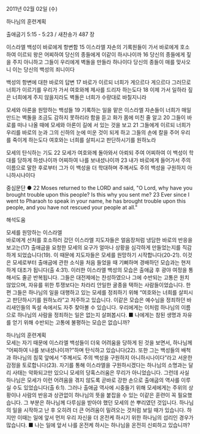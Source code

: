 2011년 02월 02일 (수)

하나님의 훈련계획



출애굽기 5:15 - 5:23 / 새찬송가 487 장


이스라엘 백성이 바로에게 항변함
15 이스라엘 자손의 기록원들이 가서 바로에게 호소하여 이르되 왕은 어찌하여 당신의 종들에게 이같이 하시나이까 16 당신의 종들에게 짚을 주지 아니하고 그들이 우리에게 벽돌을 만들라 하나이다 당신의 종들이 매를 맞사오니 이는 당신의 백성의 죄니이다  

백성의 항변에 대한 바로의 답변
17 바로가 이르되 너희가 게으르다 게으르다 그러므로 너희가 이르기를 우리가 가서 여호와께 제사를 드리자 하는도다 18 이제 가서 일하라 짚은 너희에게 주지 않을지라도 벽돌은 너희가 수량대로 바칠지니라  

모세와 아론을 원망하는 백성들
19 기록하는 일을 맡은 이스라엘 자손들이 너희가 매일 만드는 벽돌을 조금도 감하지 못하리라 함을 듣고 화가 몸에 미친 줄 알고 20 그들이 바로를 떠나 나올 때에 모세와 아론이 길에 서 있는 것을 보고 21 그들에게 이르되 너희가 우리를 바로의 눈과 그의 신하의 눈에 미운 것이 되게 하고 그들의 손에 칼을 주어 우리를 죽이게 하는도다 여호와는 너희를 살피시고 판단하시기를 원하노라  

모세의 탄식하는 기도
22 모세가 여호와께 돌아와서 아뢰되 주여 어찌하여 이 백성이 학대를 당하게 하셨나이까 어찌하여 나를 보내셨나이까 23 내가 바로에게 들어가서 주의 이름으로 말한 후로부터 그가 이 백성을 더 학대하며 주께서도 주의 백성을 구원하지 아니하시나이다  


중심문단 ● 22 Moses returned to the LORD and said, "O Lord, why have you brought trouble upon this people? Is this why you sent me? 23 Ever since I went to Pharaoh to speak in your name, he has brought trouble upon this people, and you have not rescued your people at all."

해석도움





모세를 원망하는 이스라엘  
바로에게 선처를 호소하러 갔던 이스라엘 지도자들은 얼음장처럼 냉담한 바로의 반응을 보고는(17) 출애굽을 요청한 모세의 요구가 얼마나 상황을 심각하게 만들었는지를 직감하게 되었습니다(19). 이 때문에 지도자들은 모세를 원망하기 시작합니다(20-21). 이것은 모세로부터 출애굽에 관한 소식을 처음 들었을 때 기뻐하며 경배하던 모습과는 현저하게 대조가 됩니다(출 4:31). 이러한 이스라엘 백성의 모습은 출애굽 후 광야 여정을 통해서도 줄곧 반복됩니다. 그들은 대전제에는 찬성하였으나 그에 수반되는 고통은 원치 않았으며, 자유를 위한 투쟁보다는 차라리 안일한 굴종을 택하는 사람들이었습니다. 한편 그들은 하나님의 일을 대행하고 있는 모세를 정죄하기 위해 “여호와는 너희를 살피시고 판단하시기를 원하노라”고 저주하고 있습니다. 이같은 모습은 예수님을 정죄하던 바리새인들의 독설 속에서도 자주 찾아볼 수 있습니다. 우리에게는 이처럼 하나님의 이름으로 하나님의 사람을 정죄하는 일은 없는지 살펴봅시다.
■ 나에게는 참된 생명과 자유를 얻기 위해 수반되는 고통에 불평하는 모습은 없습니까?

하나님의 훈련계획  
모세는 자기 때문에 이스라엘 백성들이 더욱 어려움을 당하게 된 것을 보면서, 하나님께 “어찌하여 나를 보내셨나이까?”하며 탄식하고 있습니다(22). 또한 그는 백성들의 배척과 하나님의 침묵 앞에서 “주께서도 주의 백성을 구원하지 아니하시나이다”라고 서운한 감정을 토로합니다(23). 자기를 통해 이스라엘을 구원하시겠다는 하나님의 소명과는 달리 사태는 악화되고만 있으니 모세의 당혹스러움은 무리가 아니었습니다. 그런데 사실 하나님은 모세가 이런 어려움을 겪지 않도록 곧바로 강한 손으로 출애굽의 역사를 이루실 수도 있었습니다(출 6:1). 그러나 출애굽 역사에 시중들기 위해 모세에게는 주위의 상황이나 사람의 반응과 상관없이 하나님의 뜻을 붙잡을 수 있는 이같은 훈련이 꼭 필요했습니다. 그 부분은 하나님께 다루심을 받아야 했던 모세의 쓴 뿌리였던 것입니다. 하나님의 일을 시작하고 난 후 오히려 더 큰 어려움이 밀려오는 것처럼 보일 때가 있습니다. 하지만 이때는 일에 앞서 먼저 우리 자신을 더 온전케 하시기 위한 하나님의 섭리인 경우가 많습니다.
■ 나는 일에 앞서 나를 온전케 하시는 하나님을 온전히 신뢰하고 있습니까?